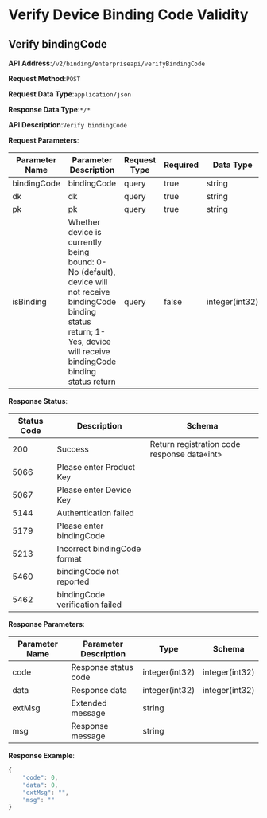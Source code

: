 # Verify Device Binding Code Validity

## Verify bindingCode


**API Address**:`/v2/binding/enterpriseapi/verifyBindingCode`


**Request Method**:`POST`


**Request Data Type**:`application/json`


**Response Data Type**:`*/*`


**API Description**:`Verify bindingCode`

**Request Parameters**:


| Parameter Name | Parameter Description                                        | Request Type | Required | Data Type       | Schema |
| -------------- | ------------------------------------------------------------ | ------------ | -------- | -------------- | ------ |
| bindingCode    | bindingCode                                                  | query        | true     | string         |        |
| dk             | dk                                                           | query        | true     | string         |        |
| pk             | pk                                                           | query        | true     | string         |        |
| isBinding      | Whether device is currently being bound: 0-No (default), device will not receive bindingCode binding status return; 1-Yes, device will receive bindingCode binding status return | query        | false    | integer(int32) |        |


**Response Status**:


| Status Code | Description                | Schema                     |
| ----------- | -------------------------- | -------------------------- |
| 200         | Success                    | Return registration code response data«int» |
| 5066        | Please enter Product Key   |                            |
| 5067        | Please enter Device Key    |                            |
| 5144        | Authentication failed      |                            |
| 5179        | Please enter bindingCode   |                            |
| 5213        | Incorrect bindingCode format |                          |
| 5460        | bindingCode not reported   |                            |
| 5462        | bindingCode verification failed |                        |


**Response Parameters**:


| Parameter Name | Parameter Description | Type           | Schema         |
| -------------- | --------------------- | -------------- | -------------- |
| code           | Response status code  | integer(int32) | integer(int32) |
| data           | Response data         | integer(int32) | integer(int32) |
| extMsg         | Extended message      | string         |                |
| msg            | Response message      | string         |                |


**Response Example**:
```javascript
{
	"code": 0,
	"data": 0,
	"extMsg": "",
	"msg": ""
}
```